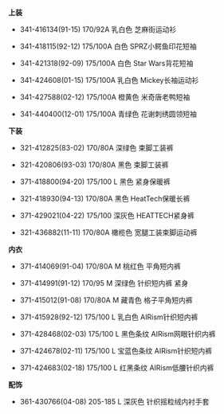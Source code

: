 **上装**

- 341-416134(91-15) 170/92A 乳白色 芝麻街运动衫

- 341-418115(92-12) 175/100A 白色 SPRZ小鳄鱼印花短袖

- 341-421318(92-09) 175/100A 白色 Star Wars背花短袖

- 341-424608(01-15) 175/100A 乳白色 Mickey长袖运动衫

- 341-427588(02-12) 175/100A 橙黄色 米奇唐老鸭短袖

- 341-440400(12-01) 175/100A 青绿色 花谢刺绣圆领短袖


**下装**

- 321-412825(83-02) 170/80A 深绿色 束脚工装裤

- 321-420806(93-03) 170/80A 黑色 束脚工装裤

- 371-418800(94-20) 175/100 L 黑色 紧身保暖裤

- 321-418930(94-13) 170/80A 黑色 HeatTech保暖长裤

- 371-429021(04-22) 175/100 深灰色 HEATTECH紧身裤

- 321-436882(11-11) 170/80A 橄榄色 宽腿工装束脚运动裤


**内衣**

- 371-414069(91-04) 170/80A M 桃红色 平角短内裤

- 371-414991(91-12) 170/95 M 深绿色 针织短内裤 紧身

- 371-415012(91-08) 170/80A M 藏青色 格子平角短内裤

- 371-415928(92-12) 175/100 L 乳白色 AIRism针织短内裤

- 371-428468(02-03) 175/100 L 黑色条纹 AIRism网眼针织内裤

- 371-424678(02-11) 175/100 L 宝蓝色条纹 AIRism针织短内裤

- 371-424683(02-18) 175/100 L 红黑条纹 AIRism低腰针织内裤


**配饰**

- 361-430766(04-08) 205-185 L 深灰色 针织摇粒绒内衬手套